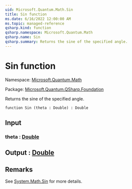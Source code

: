 ```yaml
---
uid: Microsoft.Quantum.Math.Sin
title: Sin function
ms.date: 6/16/2022 12:00:00 AM
ms.topic: managed-reference
qsharp.kind: function
qsharp.namespace: Microsoft.Quantum.Math
qsharp.name: Sin
qsharp.summary: Returns the sine of the specified angle.
---
```


# Sin function

Namespace: [Microsoft.Quantum.Math](xref:Microsoft.Quantum.Math)

Package: [Microsoft.Quantum.QSharp.Foundation](https://nuget.org/packages/Microsoft.Quantum.QSharp.Foundation)


Returns the sine of the specified angle.

```qsharp
function Sin (theta : Double) : Double
```


## Input

### theta : [Double](xref:microsoft.quantum.qsharp.valueliterals#double-literals)





## Output : [Double](xref:microsoft.quantum.qsharp.valueliterals#double-literals)



## Remarks

See [System.Math.Sin](https://docs.microsoft.com/dotnet/api/system.math.sin) for more details.